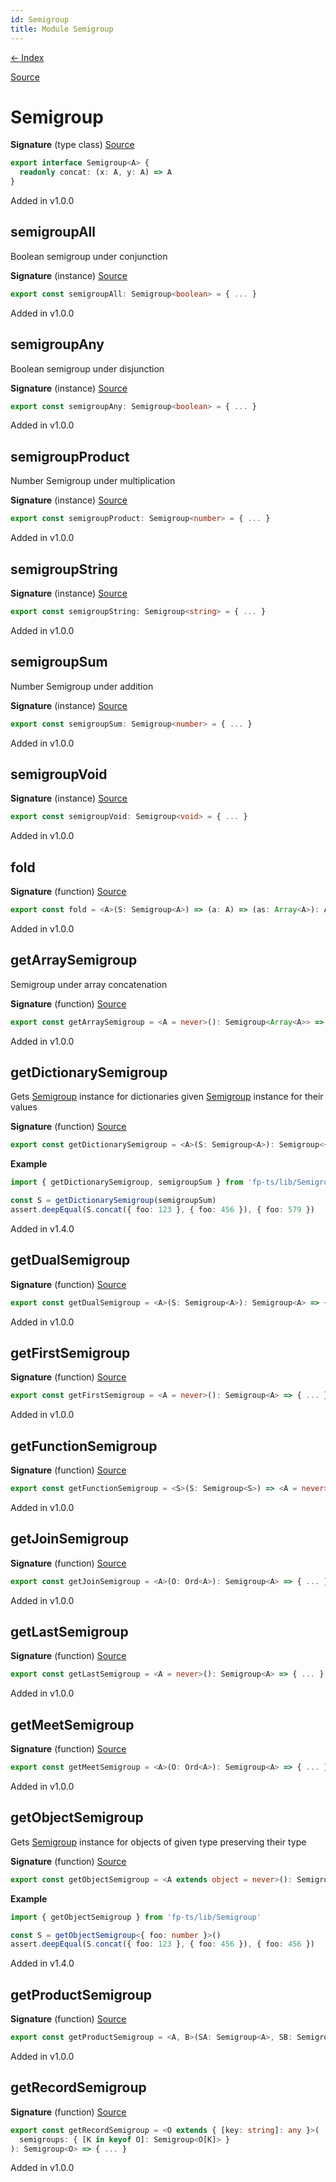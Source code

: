 ```yaml
---
id: Semigroup
title: Module Semigroup
---
```


[← Index](.)

[Source](https://github.com/gcanti/fp-ts/blob/master/src/Semigroup.ts)

# Semigroup

**Signature** (type class) [Source](https://github.com/gcanti/fp-ts/blob/master/src/Semigroup.ts#L8-L10)

```ts
export interface Semigroup<A> {
  readonly concat: (x: A, y: A) => A
}
```

Added in v1.0.0

## semigroupAll

Boolean semigroup under conjunction

**Signature** (instance) [Source](https://github.com/gcanti/fp-ts/blob/master/src/Semigroup.ts#L110-L112)

```ts
export const semigroupAll: Semigroup<boolean> = { ... }
```

Added in v1.0.0

## semigroupAny

Boolean semigroup under disjunction

**Signature** (instance) [Source](https://github.com/gcanti/fp-ts/blob/master/src/Semigroup.ts#L119-L121)

```ts
export const semigroupAny: Semigroup<boolean> = { ... }
```

Added in v1.0.0

## semigroupProduct

Number Semigroup under multiplication

**Signature** (instance) [Source](https://github.com/gcanti/fp-ts/blob/master/src/Semigroup.ts#L193-L195)

```ts
export const semigroupProduct: Semigroup<number> = { ... }
```

Added in v1.0.0

## semigroupString

**Signature** (instance) [Source](https://github.com/gcanti/fp-ts/blob/master/src/Semigroup.ts#L201-L203)

```ts
export const semigroupString: Semigroup<string> = { ... }
```

Added in v1.0.0

## semigroupSum

Number Semigroup under addition

**Signature** (instance) [Source](https://github.com/gcanti/fp-ts/blob/master/src/Semigroup.ts#L184-L186)

```ts
export const semigroupSum: Semigroup<number> = { ... }
```

Added in v1.0.0

## semigroupVoid

**Signature** (instance) [Source](https://github.com/gcanti/fp-ts/blob/master/src/Semigroup.ts#L209-L211)

```ts
export const semigroupVoid: Semigroup<void> = { ... }
```

Added in v1.0.0

## fold

**Signature** (function) [Source](https://github.com/gcanti/fp-ts/blob/master/src/Semigroup.ts#L16-L18)

```ts
export const fold = <A>(S: Semigroup<A>) => (a: A) => (as: Array<A>): A => { ... }
```

Added in v1.0.0

## getArraySemigroup

Semigroup under array concatenation

**Signature** (function) [Source](https://github.com/gcanti/fp-ts/blob/master/src/Semigroup.ts#L128-L132)

```ts
export const getArraySemigroup = <A = never>(): Semigroup<Array<A>> => { ... }
```

Added in v1.0.0

## getDictionarySemigroup

Gets [Semigroup](./Semigroup.md) instance for dictionaries given [Semigroup](./Semigroup.md) instance for their values

**Signature** (function) [Source](https://github.com/gcanti/fp-ts/blob/master/src/Semigroup.ts#L146-L159)

```ts
export const getDictionarySemigroup = <A>(S: Semigroup<A>): Semigroup<{ [key: string]: A }> => { ... }
```

**Example**

```ts
import { getDictionarySemigroup, semigroupSum } from 'fp-ts/lib/Semigroup'

const S = getDictionarySemigroup(semigroupSum)
assert.deepEqual(S.concat({ foo: 123 }, { foo: 456 }), { foo: 579 })
```

Added in v1.4.0

## getDualSemigroup

**Signature** (function) [Source](https://github.com/gcanti/fp-ts/blob/master/src/Semigroup.ts#L50-L54)

```ts
export const getDualSemigroup = <A>(S: Semigroup<A>): Semigroup<A> => { ... }
```

Added in v1.0.0

## getFirstSemigroup

**Signature** (function) [Source](https://github.com/gcanti/fp-ts/blob/master/src/Semigroup.ts#L24-L26)

```ts
export const getFirstSemigroup = <A = never>(): Semigroup<A> => { ... }
```

Added in v1.0.0

## getFunctionSemigroup

**Signature** (function) [Source](https://github.com/gcanti/fp-ts/blob/master/src/Semigroup.ts#L60-L64)

```ts
export const getFunctionSemigroup = <S>(S: Semigroup<S>) => <A = never>(): Semigroup<(a: A) => S> => { ... }
```

Added in v1.0.0

## getJoinSemigroup

**Signature** (function) [Source](https://github.com/gcanti/fp-ts/blob/master/src/Semigroup.ts#L99-L103)

```ts
export const getJoinSemigroup = <A>(O: Ord<A>): Semigroup<A> => { ... }
```

Added in v1.0.0

## getLastSemigroup

**Signature** (function) [Source](https://github.com/gcanti/fp-ts/blob/master/src/Semigroup.ts#L32-L34)

```ts
export const getLastSemigroup = <A = never>(): Semigroup<A> => { ... }
```

Added in v1.0.0

## getMeetSemigroup

**Signature** (function) [Source](https://github.com/gcanti/fp-ts/blob/master/src/Semigroup.ts#L89-L93)

```ts
export const getMeetSemigroup = <A>(O: Ord<A>): Semigroup<A> => { ... }
```

Added in v1.0.0

## getObjectSemigroup

Gets [Semigroup](./Semigroup.md) instance for objects of given type preserving their type

**Signature** (function) [Source](https://github.com/gcanti/fp-ts/blob/master/src/Semigroup.ts#L175-L177)

```ts
export const getObjectSemigroup = <A extends object = never>(): Semigroup<A> => { ... }
```

**Example**

```ts
import { getObjectSemigroup } from 'fp-ts/lib/Semigroup'

const S = getObjectSemigroup<{ foo: number }>()
assert.deepEqual(S.concat({ foo: 123 }, { foo: 456 }), { foo: 456 })
```

Added in v1.4.0

## getProductSemigroup

**Signature** (function) [Source](https://github.com/gcanti/fp-ts/blob/master/src/Semigroup.ts#L40-L44)

```ts
export const getProductSemigroup = <A, B>(SA: Semigroup<A>, SB: Semigroup<B>): Semigroup<[A, B]> => { ... }
```

Added in v1.0.0

## getRecordSemigroup

**Signature** (function) [Source](https://github.com/gcanti/fp-ts/blob/master/src/Semigroup.ts#L70-L83)

```ts
export const getRecordSemigroup = <O extends { [key: string]: any }>(
  semigroups: { [K in keyof O]: Semigroup<O[K]> }
): Semigroup<O> => { ... }
```

Added in v1.0.0
